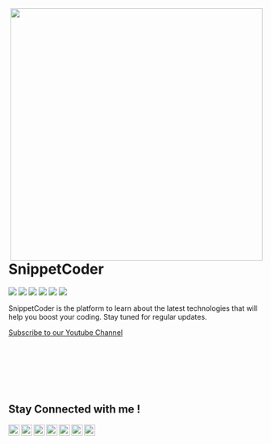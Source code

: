 <img align="right" width="500" height="500" src="https://github.com/SnippetCoders/SnippetCoder/blob/master/git-bg.jpg">


# SnippetCoder

<img src="https://github.com/SnippetCoders/SnippetCoder/blob/master/flutter.png"/>  <img src="https://github.com/SnippetCoders/SnippetCoder/blob/master/angular.png"/> <img src="https://github.com/SnippetCoders/SnippetCoder/blob/master/ionic.png"/> <img src="https://github.com/SnippetCoders/SnippetCoder/blob/master/dotnet.png"/> <img src="https://github.com/SnippetCoders/SnippetCoder/blob/master/node.png"/> <img src="https://github.com/SnippetCoders/SnippetCoder/blob/master/aws.png"/>

SnippetCoder is the platform to learn about the latest technologies that will help you boost your coding. Stay tuned for regular updates. 

<a href="https://www.youtube.com/SnippetCoder">
 Subscribe to our Youtube Channel
</a>


<Br>
<Br>
<Br>
<Br>
<Br>
<Br>
<Br>




## Stay Connected with me !

<a href="https://twitter.com/SnippetCoder">
  <img align="left" alt="damianrincondrc" width="22px" src="https://img.icons8.com/fluent/48/000000/twitter.png"/>
</a>
<a href="https://www.facebook.com/SnippetCoder">
  <img align="left" alt="Facebook" width="22px" src="https://img.icons8.com/android/24/000000/facebook.png"/>
</a>
<a href="https://github.com/SnippetCoders/">
  <img align="left" alt="Github" width="22px" src="https://img.icons8.com/fluent/48/000000/github.png"/>
</a>
<a href="https://t.me/SnippetCoder">
  <img align="left" alt="Telegram" width="22px" src="https://img.icons8.com/fluent/48/000000/telegram-app.png"/>
</a>
<a href="https://www.instagram.com/SnippetCoder/">
  <img align="left" alt="Instagram" width="22px" src="https://img.icons8.com/nolan/64/instagram-new.png"/>
</a>
<a href="mailto:SnippetCoders@gmail.com">
  <img align="left" alt="Gmail" width="22px" src="https://img.icons8.com/fluent/48/000000/gmail.png"/>
</a>

<a href="https://www.youtube.com/SnippetCoder">
  <img align="left" alt="Youtube" width="22px" src="https://img.icons8.com/fluent/48/000000/youtube-play.png"/>
</a>
